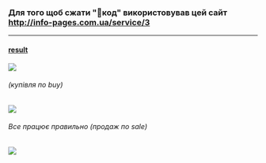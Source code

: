 ### Для того щоб сжати "💩код" використовував цей сайт http://info-pages.com.ua/service/3

------------
#### [result](https://mykolaseletskyi.github.io/JS_HM_3/ "result")
![](https://lh3.googleusercontent.com/pw/AM-JKLXy3NfknswXXOzrZ6-4bVKnRCYW2PaKcBzhJXj89ibFAaZMU69BhS0v5kUoGliZFnT3nIGx6v6F1reG9pTiWPJVbAKtloAjbf9-4EzxPEW3we1c00k6s5NaBrUGTH2tsx99rY9kWarq9ZU1zjktl8IX=w810-h384-no?authuser=0)
###### (купівля по buy)
![](https://lh3.googleusercontent.com/pw/AM-JKLU1UEZqR_ELyvTzje2hDgc7lIWUunviBYDCdnT8BMyzBhENQX9_3NSdTR_uN6NBmYJK8ZJliA3dPGXbEj_7yVkKqC-zC2Gre3c2VX9Ah94mu-4BoaMkEaRbzIdnTDUYmAtzGR5vUiB2DcMu5HZW7cFI=w812-h380-no?authuser=0)
###### Все працює правильно (продаж по sale)
![](https://lh3.googleusercontent.com/pw/AM-JKLXm5h1V5lCu10UJ8Or8h2927QsEZeanfqD52cz2S-s_4UB7kHCx0uBuNXz5OdsUhKQ9EKbI89s9Qs5kjj8JaDRN9SbiTDlRKGebHIg_Gn-PsdLBzc0Sg3HMBFfBH9VDT0hFIZuH2T9I0iikhyU6SLgk=w808-h383-no?authuser=0)
